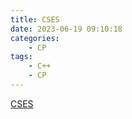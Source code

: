 ```yaml
---
title: CSES
date: 2023-06-19 09:10:18
categories:
    - CP
tags:
    - C++
    - CP
---
```


[CSES](https://github.com/DengRoger/CSES)